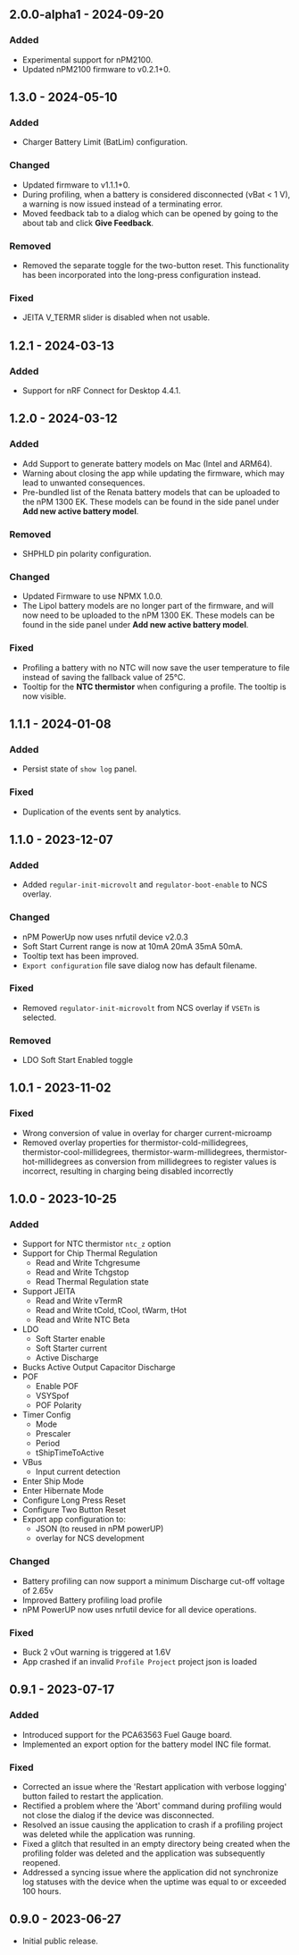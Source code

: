 ## 2.0.0-alpha1 - 2024-09-20

### Added

-   Experimental support for nPM2100.
-   Updated nPM2100 firmware to v0.2.1+0.

## 1.3.0 - 2024-05-10

### Added

-   Charger Battery Limit (BatLim) configuration.

### Changed

-   Updated firmware to v1.1.1+0.
-   During profiling, when a battery is considered disconnected (vBat < 1 V), a
    warning is now issued instead of a terminating error.
-   Moved feedback tab to a dialog which can be opened by going to the about tab
    and click **Give Feedback**.

### Removed

-   Removed the separate toggle for the two-button reset. This functionality has
    been incorporated into the long-press configuration instead.

### Fixed

-   JEITA V_TERMR slider is disabled when not usable.

## 1.2.1 - 2024-03-13

### Added

-   Support for nRF Connect for Desktop 4.4.1.

## 1.2.0 - 2024-03-12

### Added

-   Add Support to generate battery models on Mac (Intel and ARM64).
-   Warning about closing the app while updating the firmware, which may lead to
    unwanted consequences.
-   Pre-bundled list of the Renata battery models that can be uploaded to the
    nPM 1300 EK. These models can be found in the side panel under **Add new
    active battery model**.

### Removed

-   SHPHLD pin polarity configuration.

### Changed

-   Updated Firmware to use NPMX 1.0.0.
-   The Lipol battery models are no longer part of the firmware, and will now
    need to be uploaded to the nPM 1300 EK. These models can be found in the
    side panel under **Add new active battery model**.

### Fixed

-   Profiling a battery with no NTC will now save the user temperature to file
    instead of saving the fallback value of 25°C.
-   Tooltip for the **NTC thermistor** when configuring a profile. The tooltip
    is now visible.

## 1.1.1 - 2024-01-08

### Added

-   Persist state of `show log` panel.

### Fixed

-   Duplication of the events sent by analytics.

## 1.1.0 - 2023-12-07

### Added

-   Added `regular-init-microvolt` and `regulator-boot-enable` to NCS overlay.

### Changed

-   nPM PowerUp now uses nrfutil device v2.0.3
-   Soft Start Current range is now at 10mA 20mA 35mA 50mA.
-   Tooltip text has been improved.
-   `Export configuration` file save dialog now has default filename.

### Fixed

-   Removed `regulator-init-microvolt` from NCS overlay if `VSETn` is selected.

### Removed

-   LDO Soft Start Enabled toggle

## 1.0.1 - 2023-11-02

### Fixed

-   Wrong conversion of value in overlay for charger current-microamp
-   Removed overlay properties for thermistor-cold-millidegrees,
    thermistor-cool-millidegrees, thermistor-warm-millidegrees,
    thermistor-hot-millidegrees as conversion from millidegrees to register
    values is incorrect, resulting in charging being disabled incorrectly

## 1.0.0 - 2023-10-25

### Added

-   Support for NTC thermistor `ntc_z` option
-   Support for Chip Thermal Regulation
    -   Read and Write Tchgresume
    -   Read and Write Tchgstop
    -   Read Thermal Regulation state
-   Support JEITA
    -   Read and Write vTermR
    -   Read and Write tCold, tCool, tWarm, tHot
    -   Read and Write NTC Beta
-   LDO
    -   Soft Starter enable
    -   Soft Starter current
    -   Active Discharge
-   Bucks Active Output Capacitor Discharge
-   POF
    -   Enable POF
    -   VSYSpof
    -   POF Polarity
-   Timer Config
    -   Mode
    -   Prescaler
    -   Period
    -   tShipTimeToActive
-   VBus
    -   Input current detection
-   Enter Ship Mode
-   Enter Hibernate Mode
-   Configure Long Press Reset
-   Configure Two Button Reset
-   Export app configuration to:
    -   JSON (to reused in nPM powerUP)
    -   overlay for NCS development

### Changed

-   Battery profiling can now support a minimum Discharge cut-off voltage of
    2.65v
-   Improved Battery profiling load profile
-   nPM PowerUP now uses nrfutil device for all device operations.

### Fixed

-   Buck 2 vOut warning is triggered at 1.6V
-   App crashed if an invalid `Profile Project` project json is loaded

## 0.9.1 - 2023-07-17

### Added

-   Introduced support for the PCA63563 Fuel Gauge board.
-   Implemented an export option for the battery model INC file format.

### Fixed

-   Corrected an issue where the 'Restart application with verbose logging'
    button failed to restart the application.
-   Rectified a problem where the 'Abort' command during profiling would not
    close the dialog if the device was disconnected.
-   Resolved an issue causing the application to crash if a profiling project
    was deleted while the application was running.
-   Fixed a glitch that resulted in an empty directory being created when the
    profiling folder was deleted and the application was subsequently reopened.
-   Addressed a syncing issue where the application did not synchronize log
    statuses with the device when the uptime was equal to or exceeded 100 hours.

## 0.9.0 - 2023-06-27

-   Initial public release.
